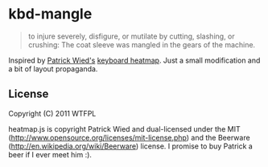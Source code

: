 # kbd-mangle

> to injure severely, disfigure, or mutilate by cutting, slashing, or
> crushing: The coat sleeve was mangled in the gears of the machine.

Inspired by [Patrick Wied's](http://www.patrick-wied.at/) [keyboard
heatmap](http://www.patrick-wied.at/static/heatmapjs/). Just a small
modification and a bit of layout propaganda.

## License

Copyright (C) 2011 WTFPL

heatmap.js is copyright Patrick Wied and dual-licensed under the MIT
(http://www.opensource.org/licenses/mit-license.php) and the Beerware
(http://en.wikipedia.org/wiki/Beerware) license. I promise to buy
Patrick a beer if I ever meet him :).

